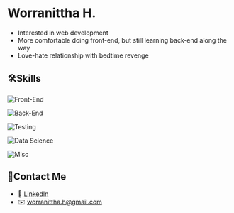 <h1>Worranittha H.</h1>

- Interested in web development
- More comfortable doing front-end, but still learning back-end along the way
- Love-hate relationship with bedtime revenge

<h2>🛠️Skills</h2>

![Front-End](https://go-skill-icons.vercel.app/api/icons?i=typescript,js,react,nextjs,astro,tailwindcss)

![Back-End](https://go-skill-icons.vercel.app/api/icons?i=java,cs,dotnet)

![Testing](https://go-skill-icons.vercel.app/api/icons?i=vitest,jest,playwright)

![Data Science](https://go-skill-icons.vercel.app/api/icons?i=python,opencv,numpy,scikitlearn)

![Misc](https://go-skill-icons.vercel.app/api/icons?i=html,css,figma,storybook)


<h2>💬Contact Me</h2>

- 🤝 [LinkedIn](www.linkedin.com/in/worranittha-hukhan)
- ✉️ [worranittha.h@gmail.com](mailto:worranittha.h@gmail.com)

<!--

**mildrrnt/mildrrnt** is a ✨ _special_ ✨ repository because its `README.md` (this file) appears on your GitHub profile.

Here are some ideas to get you started:

- 🔭 I’m currently working on ...
- 🌱 I’m currently learning ...
- 👯 I’m looking to collaborate on ...
- 🤔 I’m looking for help with ...
- 💬 Ask me about ...
- 📫 How to reach me: ...
- 😄 Pronouns: ...
- ⚡ Fun fact: ...
-->
